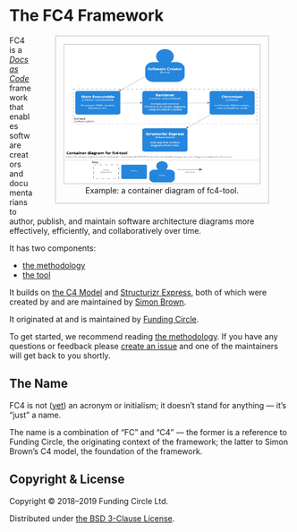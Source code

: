# The FC4 Framework

<figure style="float: right; border: 1px solid silver; padding: 1em; margin-top: 0; text-align: center;">
  <img src="tool/fc4-tool-02-container.png"
       width="350" height="248"
       style="border: 1px solid silver;"
       alt="Example: a container diagram of fc4-tool."
       title="Example: a container diagram of fc4-tool.">
  <figcaption>Example: a container diagram of fc4-tool.</figcaption>
</figure>

FC4 is a [_Docs as Code_][docs-as-code] framework that enables software creators and documentarians
to author, publish, and maintain software architecture diagrams more effectively, efficiently, and
collaboratively over time.

It has two components:

* [the methodology](methodology/)
* [the tool](tool/)

It builds on [the C4 Model][c4-model] and [Structurizr Express][structurizr-express], both of which
were created by and are maintained by [Simon Brown][simon-brown].

It originated at and is maintained by [Funding Circle](fc-engineering-blog).

To get started, we recommend reading [the methodology](methodology/). If you have any questions or
feedback please [create an issue][new-issue] and one of the maintainers will get back to you
shortly.

## The Name

FC4 is not ([yet][backronym]) an acronym or initialism; it doesn’t stand for anything — it’s “just”
a name.

The name is a combination of “FC” and “C4” — the former is a reference to Funding Circle, the
originating context of the framework; the latter to Simon Brown’s C4 model, the foundation of the
framework.

## Copyright & License

Copyright © 2018–2019 Funding Circle Ltd.

Distributed under [the BSD 3-Clause License][license].

[backronym]: https://en.wikipedia.org/wiki/Backronym
[c4-model]: https://c4model.com/
[docs-as-code]: https://www.writethedocs.org/guide/docs-as-code/
[fc-engineering-blog]: https://engineering.fundingcircle.com/
[license]: https://github.com/FundingCircle/fc4-framework/blob/master/LICENSE
[new-issue]: https://github.com/FundingCircle/fc4-framework/issues/new
[simon-brown]: http://simonbrown.je/
[structurizr-express]: https://structurizr.com/express
